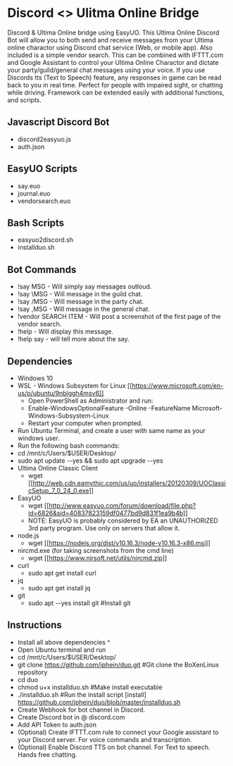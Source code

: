 # Discord <> Ulitma Online Bridge 
Discord & Ultima Online bridge using EasyUO. This Ultima Online Discord Bot will allow you to both send and receive messages from your Ultima online charactor using Discord chat service (Web, or mobile app). Also included is a simple vendor search. This can be combined with IFTTT.com and Google Assistant to control your Ultima Online Charactor and dictate your party/guild/general chat messages using your voice. If you use Discords tts (Text to Speech) feature, any responses in game can be read back to you in real time. Perfect for people with impaired sight, or chatting while driving. Framework can be extended easily with additional functions, and scripts. 

## Javascript Discord Bot
* discord2easyuo.js
* auth.json

## EasyUO Scripts 
* say.euo
* journal.euo
* vendorsearch.euo

## Bash Scripts
* easyuo2discord.sh
* installduo.sh

## Bot Commands
* !say MSG - Will simply say messages outloud.
* !say \MSG - Will message in the guild chat. 
* !say /MSG - Will message in the party chat.
* !say ,MSG - Will message in the general chat.
* !vendor SEARCH ITEM - Will post a screenshot of the first page of the vendor search.
* !help - Will display this message.
* !help say - will tell more about the say.

## Dependencies
* Windows 10
* WSL - Windows Subsystem for Linux [[https://www.microsoft.com/en-us/p/ubuntu/9nblggh4msv6]]
  * Open PowerShell as Administrator and run:
   * Enable-WindowsOptionalFeature -Online -FeatureName Microsoft-Windows-Subsystem-Linux
  * Restart your computer when prompted.
* Run Ubuntu Terminal, and create a user with same name as your windows user.
* Run the following bash commands:
 * cd /mnt/c/Users/$USER/Desktop/
 * sudo apt update --yes && sudo apt upgrade --yes
 * Ultima Online Classic Client 
   * wget [[http://web.cdn.eamythic.com/us/uo/installers/20120309/UOClassicSetup_7_0_24_0.exe]]
 * EasyUO 
   * wget [[http://www.easyuo.com/forum/download/file.php?id=6826&sid=40837823159df0477bd9d831f1ea9b4b]]
   * NOTE: EasyUO is probably considered by EA an UNAUTHORIZED 3rd party program. Use only on servers that allow it.  
 * node.js
   * wget [[https://nodejs.org/dist/v10.16.3/node-v10.16.3-x86.msi]]
 * nircmd.exe (for taking screenshots from the cmd line) 
   * wget [[https://www.nirsoft.net/utils/nircmd.zip]]
 * curl 
   * sudo apt get install curl
 * jq
   * sudo apt get install jq
 * git
   * sudo apt --yes install git #Install git

## Instructions
* Install all above dependencies ^
* Open Ubuntu terminal and run
* cd /mnt/c/Users/$USER/Desktop/
* git clone https://github.com/jphein/duo.git #Git clone the BoXenLinux repository 
* cd duo
* chmod u+x installduo.sh #Make install executable
* ./installduo.sh #Run the install script [install] https://github.com/jphein/duo/blob/master/installduo.sh
* Create Webhook for bot channel in Discord.
* Create Discord bot in @ discord.com
* Add API Token to auth.json
* (Optional) Create IFTTT.com rule to connect your Google assistant to your Discord server. For voice commands and transcription.  
* (Optional) Enable Discord TTS on bot channel. For Text to speech. Hands free chatting. 
